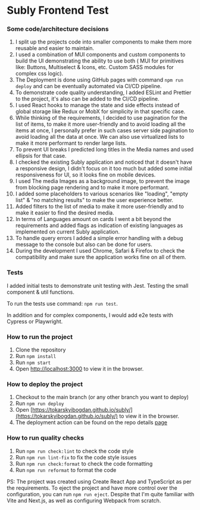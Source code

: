# Subly Frontend Test

### Some code/architecture decisions

1. I split up the projects code into smaller components to make them more reusable and easier to maintain.
2. I used a combination of MUI components and custom components to build the UI demonstrating the ability to use both (
   MUI for primitives like: Buttons, Multiselect & Icons, etc. Custom SASS modules for complex css logic).
5. The Deployment is done using GitHub pages with command `npm run deploy` and can be eventually automated via CI/CD
   pipeline.
6. To demonstrate code quality understanding, I added ESLint and Prettier to the project, it's also can be added to the
   CI/CD pipeline.
7. I used React hooks to manage the state and side effects instead of global storage like Redux or MobX for simplicity
   in that specific case.
8. While thinking of the requirements, I decided to use pagination for the list of items, to make it more user-friendly
   and to avoid loading all the items at once, I personally prefer in such cases server side pagination to avoid loading
   all the data at once. We can also use virtualized lists to make it more performant to render large lists.
9. To prevent UI breaks I predicted long titles in the Media names and used ellipsis for that case.
10. I checked the existing Subly application and noticed that it doesn't have a responsive design, I didn't focus on it
    too much but added some initial responsiveness for UI, so it looks fine on mobile devices.
11. I used The media Images as a background image, to prevent the image from blocking page rendering and to make it more
    performant.
12. I added some placeholders to various scenarios like "loading", "empty list" & "no matching results" to make the user
    experience better.
13. Added filters to the list of media to make it more user-friendly and to make it easier to find the desired media.
14. In terms of Languages amount on cards I went a bit beyond the requirements and added flags as indication of existing
    languages as implemented on current Subly application.
15. To handle query errors I added a simple error handling with a debug message to the console but also can be done for users.
16. During the development I used Chrome, Safari & Firefox to check the compatibility and make sure the application works
    fine on all of them.

### Tests

I added initial tests to demonstrate unit testing with Jest.
Testing the small component & util functions.

To run the tests use command: `npm run test`.

In addition and for complex components, I would add e2e tests with Cypress or Playwright.

### How to run the project

1. Clone the repository
2. Run `npm install`
3. Run `npm start`
4. Open [http://localhost:3000](http://localhost:3000) to view it in the browser.

### How to deploy the project

1. Checkout to the main branch (or any other branch you want to deploy)
2. Run `npm run deploy`
2. Open [https://tokarskyibogdan.github.io/subly/](https://tokarskyibogdan.github.io/subly/) to view it in the browser.
3. The deployment action can be found on the repo details [page](https://github.com/tokarskyibogdan/subly/deployments)

### How to run quality checks

1. Run `npm run check:lint` to check the code style
2. Run `npm run lint-fix` to fix the code style issues
3. Run `npm run check:format` to check the code formatting
4. Run `npm run reformat` to format the code

PS: The project was created using Create React App and TypeScript as per the requirements. To eject the project and have
more control over the configuration, you can run `npm run eject`. Despite that I'm quite familiar with Vite and Next.js,
as well as configuring Webpack from scratch.
